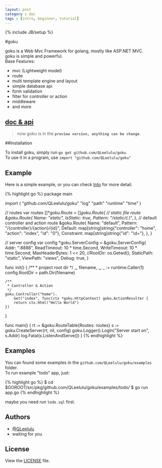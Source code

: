 ```yaml
---
layout: post
category : doc
tags : [intro, beginner, tutorial]
---
```

{% include JB/setup %}

#goku

goku is a Web Mvc Framework for golang, mostly like ASP.NET MVC.    
goku is simple and powerful.    
Base Features:  
+ mvc (Lightweight model) 
+ route 
+ multi template engine and layout 
+ simple database api 
+ form validation 
+ filter for controller or action 
+ middleware
+ and more

## [doc & api](http://go.pkgdoc.org/github.com/QLeelulu/goku)

> now goku is in the __`preview version, anything can be change`__.

##Installation

To install goku, simply run `go get github.com/QLeelulu/goku`.     
To use it in a program, use `import "github.com/QLeelulu/goku"`

## Example

Here is a simple example, or you can check [Into](/doc/into) for more detail.

{% highlight go %}
package main

import (
    "github.com/QLeelulu/goku"
    "log"
    "path"
    "runtime"
    "time"
)

// routes
var routes []*goku.Route = []*goku.Route{
    // static file route
    &goku.Route{
        Name:     "static",
        IsStatic: true,
        Pattern:  "/static/(.*)",
    },
    // default controller and action route
    &goku.Route{
        Name:       "default",
        Pattern:    "/{controller}/{action}/{id}",
        Default:    map[string]string{"controller": "home", "action": "index", "id": "0"},
        Constraint: map[string]string{"id": "\\d+"},
    },
}

// server config
var config *goku.ServerConfig = &goku.ServerConfig{
    Addr:           ":8888",
    ReadTimeout:    10 * time.Second,
    WriteTimeout:   10 * time.Second,
    MaxHeaderBytes: 1 << 20,
    //RootDir:        os.Getwd(),
    StaticPath: "static",
    ViewPath:   "views",
    Debug:      true,
}

func init() {
    /**
     * project root dir
     */
    _, filename, _, _ := runtime.Caller(1)
    config.RootDir = path.Dir(filename)

    /**
     * Controller & Action
     */
    goku.Controller("home").
        Get("index", func(ctx *goku.HttpContext) goku.ActionResulter {
        return ctx.Html("Hello World")
    })

}

func main() {
    rt := &goku.RouteTable{Routes: routes}
    s := goku.CreateServer(rt, nil, config)
    goku.Logger().Logln("Server start on", s.Addr)
    log.Fatal(s.ListenAndServe())
}
{% endhighlight %}

## Examples

You can found some examples in the `github.com/QLeelulu/goku/examples` folder.    
To run example "todo" app, just:
    
{% highlight go %}
$ cd $GOROOT/src/pkg/github.com/QLeelulu/goku/examples/todo/
$ go run app.go
{% endhighlight %}

maybe you need run `todo.sql` first.

## Authors

 - [@QLeelulu](http://weibo.com/qleelulu)
 - waiting for you


## License

View the [LICENSE](https://github.com/senchalabs/connect/blob/master/LICENSE) file. 